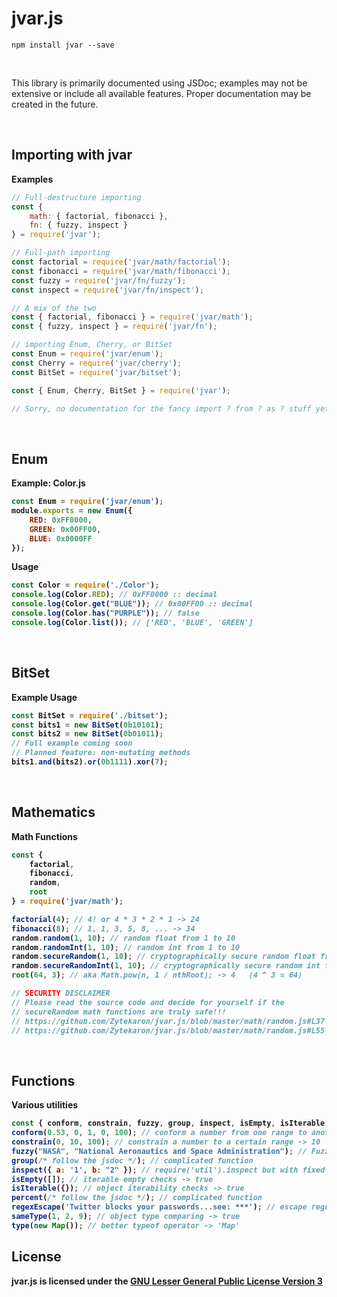 # jvar.js
```
npm install jvar --save
```

<br>

This library is primarily documented using JSDoc; examples may not be extensive or include all available features. Proper documentation may be created in the future.

<br>

## Importing with jvar
<b>Examples</b>
```js
// Full-destructure importing
const {
    math: { factorial, fibonacci },
    fn: { fuzzy, inspect }
} = require('jvar');

// Full-path importing
const factorial = require('jvar/math/factorial');
const fibonacci = require('jvar/math/fibonacci');
const fuzzy = require('jvar/fn/fuzzy');
const inspect = require('jvar/fn/inspect');

// A mix of the two
const { factorial, fibonacci } = require('jvar/math');
const { fuzzy, inspect } = require('jvar/fn');

// importing Enum, Cherry, or BitSet
const Enum = require('jvar/enum');
const Cherry = require('jvar/cherry');
const BitSet = require('jvar/bitset');

const { Enum, Cherry, BitSet } = require('jvar');

// Sorry, no documentation for the fancy import ? from ? as ? stuff yet :/
```

<br>

## Enum
<b>Example: Color.js<b>
```js
const Enum = require('jvar/enum');
module.exports = new Enum({
    RED: 0xFF0000,
    GREEN: 0x00FF00,
    BLUE: 0x0000FF
});
```
<b>Usage</b>
```js
const Color = require('./Color');
console.log(Color.RED); // 0xFF0000 :: decimal
console.log(Color.get("BLUE")); // 0x00FF00 :: decimal
console.log(Color.has("PURPLE")); // false
console.log(Color.list()); // ['RED', 'BLUE', 'GREEN']
```

<br>

## BitSet
<b>Example Usage<b>
```js
const BitSet = require('./bitset');
const bits1 = new BitSet(0b10101);
const bits2 = new BitSet(0b01011);
// Full example coming soon
// Planned feature: non-mutating methods
bits1.and(bits2).or(0b1111).xor(7);
```

<br>

## Mathematics
<b>Math Functions</b>
```js
const {
    factorial,
    fibonacci,
    random,
    root
} = require('jvar/math');

factorial(4); // 4! or 4 * 3 * 2 * 1 -> 24
fibonacci(8); // 1, 1, 3, 5, 8, ... -> 34
random.random(1, 10); // random float from 1 to 10
random.randomInt(1, 10); // random int from 1 to 10
random.secureRandom(1, 10); // cryptographically secure random float from 1 to 10
random.secureRandomInt(1, 10); // cryptographically secure random int from 1 to 10
root(64, 3); // aka Math.pow(n, 1 / nthRoot); -> 4   (4 ^ 3 = 64)

// SECURITY DISCLAIMER
// Please read the source code and decide for yourself if the
// secureRandom math functions are truly safe!!!
// https://github.com/Zytekaron/jvar.js/blob/master/math/random.js#L37
// https://github.com/Zytekaron/jvar.js/blob/master/math/random.js#L55
```

<br>

## Functions
<b>Various utilities</b>
```js
const { conform, constrain, fuzzy, group, inspect, isEmpty, isIterable, percent, regexEscape, sameType, type } = require('jvar/fn');
conform(0.53, 0, 1, 0, 100); // conform a number from one range to another -> 53
constrain(0, 10, 100); // constrain a number to a certain range -> 10
fuzzy("NASA", "National Aeronautics and Space Administration"); // Fuzzy search -> true
group(/* follow the jsdoc */); // complicated function
inspect({ a: '1', b: "2" }); // require('util').inspect but with fixed strings -> `{ a: '1', b: '2' }`
isEmpty([]); // iterable empty checks -> true
isIterable({}); // object iterability checks -> true
percent(/* follow the jsdoc */); // complicated function
regexEscape('Twitter blocks your passwords...see: ***'); // escape regular expression stuff in strings -> 'Twitter blocks your passwords\.\.\.see: \*\*\*'
sameType(1, 2, 9); // object type comparing -> true
type(new Map()); // better typeof operator -> 'Map'
```

## License
<b>jvar.js</b> is licensed under the [GNU Lesser General Public License Version 3](https://github.com/Zytekaron/jvar.js/blob/master/LICENSE)